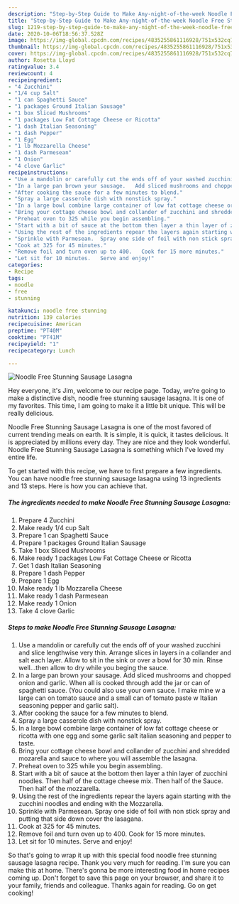 ```yaml
---
description: "Step-by-Step Guide to Make Any-night-of-the-week Noodle Free Stunning Sausage Lasagna"
title: "Step-by-Step Guide to Make Any-night-of-the-week Noodle Free Stunning Sausage Lasagna"
slug: 1219-step-by-step-guide-to-make-any-night-of-the-week-noodle-free-stunning-sausage-lasagna
date: 2020-10-06T18:56:37.528Z
image: https://img-global.cpcdn.com/recipes/4835255861116928/751x532cq70/noodle-free-stunning-sausage-lasagna-recipe-main-photo.jpg
thumbnail: https://img-global.cpcdn.com/recipes/4835255861116928/751x532cq70/noodle-free-stunning-sausage-lasagna-recipe-main-photo.jpg
cover: https://img-global.cpcdn.com/recipes/4835255861116928/751x532cq70/noodle-free-stunning-sausage-lasagna-recipe-main-photo.jpg
author: Rosetta Lloyd
ratingvalue: 3.4
reviewcount: 4
recipeingredient:
- "4 Zucchini"
- "1/4 cup Salt"
- "1 can Spaghetti Sauce"
- "1 packages Ground Italian Sausage"
- "1 box Sliced Mushrooms"
- "1 packages Low Fat Cottage Cheese or Ricotta"
- "1 dash Italian Seasoning"
- "1 dash Pepper"
- "1 Egg"
- "1 lb Mozzarella Cheese"
- "1 dash Parmesean"
- "1 Onion"
- "4 clove Garlic"
recipeinstructions:
- "Use a mandolin or carefully cut the ends off of your washed zucchini and slice lengthwise very thin.  Arrange slices in layers in a collander and salt each layer.  Allow to sit in the sink or over a bowl for 30 min.   Rinse well...then allow to dry while you beging the sauce."
- "In a large pan brown your sausage.   Add sliced mushrooms and chopped onion and garlic.  When all is cooked through add the jar or can of spaghetti sauce.  (You could also use your own sauce.  I make mine w a large can on tomato sauce and a small can of tomato paste w Italian seasoning pepper and garlic salt)."
- "After cooking the sauce for a few minutes to blend."
- "Spray a large casserole dish with nonstick spray."
- "In a large bowl combine large container of low fat cottage cheese or ricotta with one egg and some garlic salt italian seasoning and pepper to taste."
- "Bring your cottage cheese bowl and collander of zucchini and shredded mozarella and sauce to where you will assemble the lasagna."
- "Preheat oven to 325 while you begin assembling."
- "Start with a bit of sauce at the bottom then layer a thin layer of zucchini noodles. Then half of the cottage cheese mix.  Then half of the Sauce.  Then half of the mozzarella."
- "Using the rest of the ingredients repear the layers again starting with the zucchini noodles and ending with the Mozzarella."
- "Sprinkle with Parmesean.  Spray one side of foil with non stick spray and putting that side down cover the lasagana."
- "Cook at 325 for 45 minutes."
- "Remove foil and turn oven up to 400.   Cook for 15 more minutes."
- "Let sit for 10 minutes.   Serve and enjoy!"
categories:
- Recipe
tags:
- noodle
- free
- stunning

katakunci: noodle free stunning 
nutrition: 139 calories
recipecuisine: American
preptime: "PT40M"
cooktime: "PT41M"
recipeyield: "1"
recipecategory: Lunch

---
```



![Noodle Free Stunning Sausage Lasagna](https://img-global.cpcdn.com/recipes/4835255861116928/751x532cq70/noodle-free-stunning-sausage-lasagna-recipe-main-photo.jpg)

Hey everyone, it's Jim, welcome to our recipe page. Today, we're going to make a distinctive dish, noodle free stunning sausage lasagna. It is one of my favorites. This time, I am going to make it a little bit unique. This will be really delicious.

Noodle Free Stunning Sausage Lasagna is one of the most favored of current trending meals on earth. It is simple, it is quick, it tastes delicious. It is appreciated by millions every day. They are nice and they look wonderful. Noodle Free Stunning Sausage Lasagna is something which I've loved my entire life.




To get started with this recipe, we have to first prepare a few ingredients. You can have noodle free stunning sausage lasagna using 13 ingredients and 13 steps. Here is how you can achieve that.

<!--inarticleads1-->

##### The ingredients needed to make Noodle Free Stunning Sausage Lasagna:

1. Prepare 4 Zucchini
1. Make ready 1/4 cup Salt
1. Prepare 1 can Spaghetti Sauce
1. Prepare 1 packages Ground Italian Sausage
1. Take 1 box Sliced Mushrooms
1. Make ready 1 packages Low Fat Cottage Cheese or Ricotta
1. Get 1 dash Italian Seasoning
1. Prepare 1 dash Pepper
1. Prepare 1 Egg
1. Make ready 1 lb Mozzarella Cheese
1. Make ready 1 dash Parmesean
1. Make ready 1 Onion
1. Take 4 clove Garlic




<!--inarticleads2-->

##### Steps to make Noodle Free Stunning Sausage Lasagna:

1. Use a mandolin or carefully cut the ends off of your washed zucchini and slice lengthwise very thin.  Arrange slices in layers in a collander and salt each layer.  Allow to sit in the sink or over a bowl for 30 min.   Rinse well...then allow to dry while you beging the sauce.
1. In a large pan brown your sausage.   Add sliced mushrooms and chopped onion and garlic.  When all is cooked through add the jar or can of spaghetti sauce.  (You could also use your own sauce.  I make mine w a large can on tomato sauce and a small can of tomato paste w Italian seasoning pepper and garlic salt).
1. After cooking the sauce for a few minutes to blend.
1. Spray a large casserole dish with nonstick spray.
1. In a large bowl combine large container of low fat cottage cheese or ricotta with one egg and some garlic salt italian seasoning and pepper to taste.
1. Bring your cottage cheese bowl and collander of zucchini and shredded mozarella and sauce to where you will assemble the lasagna.
1. Preheat oven to 325 while you begin assembling.
1. Start with a bit of sauce at the bottom then layer a thin layer of zucchini noodles. Then half of the cottage cheese mix.  Then half of the Sauce.  Then half of the mozzarella.
1. Using the rest of the ingredients repear the layers again starting with the zucchini noodles and ending with the Mozzarella.
1. Sprinkle with Parmesean.  Spray one side of foil with non stick spray and putting that side down cover the lasagana.
1. Cook at 325 for 45 minutes.
1. Remove foil and turn oven up to 400.   Cook for 15 more minutes.
1. Let sit for 10 minutes.   Serve and enjoy!




So that's going to wrap it up with this special food noodle free stunning sausage lasagna recipe. Thank you very much for reading. I'm sure you can make this at home. There's gonna be more interesting food in home recipes coming up. Don't forget to save this page on your browser, and share it to your family, friends and colleague. Thanks again for reading. Go on get cooking!
